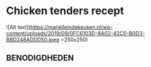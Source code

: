 # Chicken tenders recept

![Alt text](https://marielleindekeuken.nl/wp-content/uploads/2019/09/0FC6103D-8A02-42C0-B0D3-BBD248ADDD50.jpeg =250x250)

## BENODIGDHEDEN